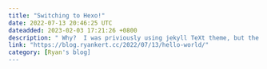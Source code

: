 ```yaml
---
title: "Switching to Hexo!"
date: 2022-07-13 20:46:25 UTC
dateadded: 2023-02-03 17:21:26 +0800
description: " Why?  I was priviously using jekyll TeXt theme, but the code block sho "
link: "https://blog.ryankert.cc/2022/07/13/hello-world/"
category: [Ryan's blog]
---
```

